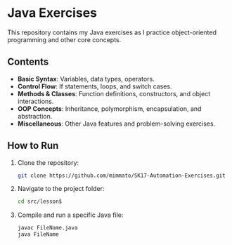 # Java Exercises

This repository contains my Java exercises as I practice object-oriented programming and other core concepts.

## Contents
- **Basic Syntax**: Variables, data types, operators.
- **Control Flow**: If statements, loops, and switch cases.
- **Methods & Classes**: Function definitions, constructors, and object interactions.
- **OOP Concepts**: Inheritance, polymorphism, encapsulation, and abstraction.
- **Miscellaneous**: Other Java features and problem-solving exercises.

## How to Run
1. Clone the repository:
   ```bash
   git clone https://github.com/mimmato/SK17-Automation-Exercises.git
   ```
2. Navigate to the project folder:
   ```bash
   cd src/lesson$
   ```
3. Compile and run a specific Java file:
   ```bash
   javac FileName.java
   java FileName
   ```

